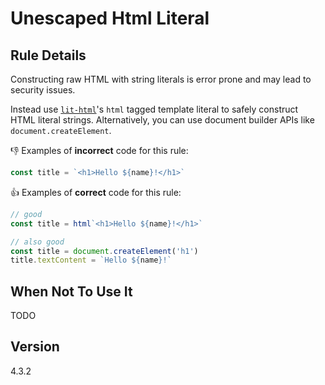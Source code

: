 # Unescaped Html Literal

## Rule Details

Constructing raw HTML with string literals is error prone and may lead to security issues.

Instead use [`lit-html`](https://github.com/Polymer/lit-html)'s `html` tagged template literal to safely construct HTML literal strings. Alternatively, you can use document builder APIs like `document.createElement`.

👎 Examples of **incorrect** code for this rule:

```js
const title = `<h1>Hello ${name}!</h1>`
```

👍 Examples of **correct** code for this rule:

```js
// good
const title = html`<h1>Hello ${name}!</h1>`
```

```js
// also good
const title = document.createElement('h1')
title.textContent = `Hello ${name}!`
```

## When Not To Use It

TODO

## Version

4.3.2
